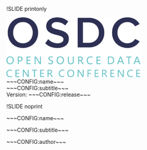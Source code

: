 !SLIDE printonly
  
<div class="title-logo">
    <img src="/global/pre/osdc/_images/OSDC_logo_500x224.png" alt="OSDC" width="350px" height="157px">
</div>
<div class="title-cover">
    <div class="title-name">~~~CONFIG:name~~~</div>
    <div class="title-subtitle">~~~CONFIG:subtitle~~~</div>
    <div class="title-release">Version: ~~~CONFIG:release~~~</div>
</div>

!SLIDE noprint

<div class="title-name"><p>~~~CONFIG:name~~~</p></div>
<div class="title-subtitle"><p>~~~CONFIG:subtitle~~~</p></div>
<div class="title-author"><p>~~~CONFIG:author~~~</p></div>
